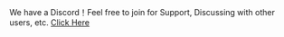 We have a Discord！Feel free to join for Support, Discussing with other users, etc.
[Click Here](https://discord.gg/atlasos)  

